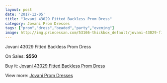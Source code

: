 ```yaml
---
layout: post
date: '2017-12-05'
title: "Jovani 43029 Fitted Backless Prom Dress"
category: Jovani Prom Dresses
tags: ["prom","dress","beaded","party","evening"]
image: http://img.princessan.com/53166-thickbox_default/jovani-43029-fitted-backless-prom-dress.jpg
---
```

Jovani 43029 Fitted Backless Prom Dress

On Sales: **$550**
<a href="https://www.princessan.com/en/jovani-prom-dresses/23944-jovani-43029-fitted-backless-prom-dress.html"><amp-img layout="responsive" width="600" height="600" src="//img.princessan.com/53166-thickbox_default/jovani-43029-fitted-backless-prom-dress.jpg" alt="Jovani 43029 Fitted Backless Prom Dress 0" /></a>
<a href="https://www.princessan.com/en/jovani-prom-dresses/23944-jovani-43029-fitted-backless-prom-dress.html"><amp-img layout="responsive" width="600" height="600" src="//img.princessan.com/53168-thickbox_default/jovani-43029-fitted-backless-prom-dress.jpg" alt="Jovani 43029 Fitted Backless Prom Dress 1" /></a>
<a href="https://www.princessan.com/en/jovani-prom-dresses/23944-jovani-43029-fitted-backless-prom-dress.html"><amp-img layout="responsive" width="600" height="600" src="//img.princessan.com/53167-thickbox_default/jovani-43029-fitted-backless-prom-dress.jpg" alt="Jovani 43029 Fitted Backless Prom Dress 2" /></a>

Buy it: [Jovani 43029 Fitted Backless Prom Dress](https://www.princessan.com/en/jovani-prom-dresses/23944-jovani-43029-fitted-backless-prom-dress.html "Jovani 43029 Fitted Backless Prom Dress")

View more: [Jovani Prom Dresses](https://www.princessan.com/en/207-jovani-prom-dresses "Jovani Prom Dresses")